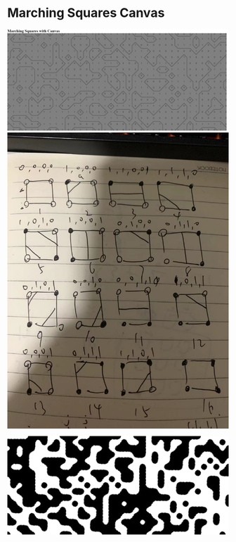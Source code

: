 # Marching Squares Canvas

![Showcase](./showcase.png)
![Types](./marching_squares.jpg)

![/w img](./marching_squars_img.png)
